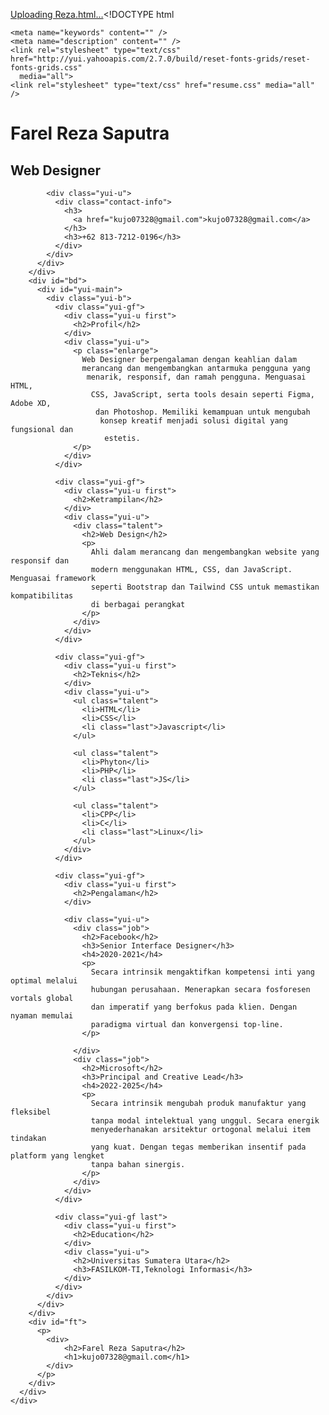 [Uploading Reza.html…]()<!DOCTYPE html 
<html>
  <head>
    <title>CV Farel</title>
    <meta http-equiv="content-type" content="text/html; charset=utf-8" />

    <meta name="keywords" content="" />
    <meta name="description" content="" />
    <link rel="stylesheet" type="text/css" href="http://yui.yahooapis.com/2.7.0/build/reset-fonts-grids/reset-fonts-grids.css" 
      media="all">
    <link rel="stylesheet" type="text/css" href="resume.css" media="all" />
  </head>
  <body>
    <div id="doc2" class="yui-t7">
      <div id="inner">
        <div id="hd">
          <div class="yui-gc">
            <div class="yui-u first">
              <h1>Farel Reza Saputra</h1>
              <h2>Web Designer</h2>
            </div>

            <div class="yui-u">
              <div class="contact-info">
                <h3>
                  <a href="kujo07328@gmail.com">kujo07328@gmail.com</a>
                </h3>
                <h3>+62 813-7212-0196</h3>
              </div>
            </div>
          </div>
        </div>
        <div id="bd">
          <div id="yui-main">
            <div class="yui-b">
              <div class="yui-gf">
                <div class="yui-u first">
                  <h2>Profil</h2>
                </div>
                <div class="yui-u">
                  <p class="enlarge">
                    Web Designer berpengalaman dengan keahlian dalam 
                    merancang dan mengembangkan antarmuka pengguna yang
                     menarik, responsif, dan ramah pengguna. Menguasai HTML,
                      CSS, JavaScript, serta tools desain seperti Figma, Adobe XD,
                       dan Photoshop. Memiliki kemampuan untuk mengubah
                        konsep kreatif menjadi solusi digital yang fungsional dan
                         estetis.
                  </p>
                </div>
              </div>

              <div class="yui-gf">
                <div class="yui-u first">
                  <h2>Ketrampilan</h2>
                </div>
                <div class="yui-u">
                  <div class="talent">
                    <h2>Web Design</h2>
                    <p>
                      Ahli dalam merancang dan mengembangkan website yang responsif dan
                      modern menggunakan HTML, CSS, dan JavaScript. Menguasai framework
                      seperti Bootstrap dan Tailwind CSS untuk memastikan kompatibilitas
                      di berbagai perangkat
                    </p>
                  </div>
                </div>
              </div>

              <div class="yui-gf">
                <div class="yui-u first">
                  <h2>Teknis</h2>
                </div>
                <div class="yui-u">
                  <ul class="talent">
                    <li>HTML</li>
                    <li>CSS</li>
                    <li class="last">Javascript</li>
                  </ul>

                  <ul class="talent">
                    <li>Phyton</li>
                    <li>PHP</li>
                    <li class="last">JS</li>
                  </ul>

                  <ul class="talent">
                    <li>CPP</li>
                    <li>C</li>
                    <li class="last">Linux</li>
                  </ul>
                </div>
              </div>

              <div class="yui-gf">
                <div class="yui-u first">
                  <h2>Pengalaman</h2>
                </div>

                <div class="yui-u">
                  <div class="job">
                    <h2>Facebook</h2>
                    <h3>Senior Interface Designer</h3>
                    <h4>2020-2021</h4>
                    <p>
                      Secara intrinsik mengaktifkan kompetensi inti yang optimal melalui  
                      hubungan perusahaan. Menerapkan secara fosforesen vortals global  
                      dan imperatif yang berfokus pada klien. Dengan nyaman memulai  
                      paradigma virtual dan konvergensi top-line.
                    </p>

                  </div>
                  <div class="job">
                    <h2>Microsoft</h2>
                    <h3>Principal and Creative Lead</h3>
                    <h4>2022-2025</h4>
                    <p>
                      Secara intrinsik mengubah produk manufaktur yang fleksibel
                      tanpa modal intelektual yang unggul. Secara energik
                      menyederhanakan arsitektur ortogonal melalui item tindakan
                      yang kuat. Dengan tegas memberikan insentif pada platform yang lengket
                      tanpa bahan sinergis.
                    </p>
                  </div>
                </div>
              </div>

              <div class="yui-gf last">
                <div class="yui-u first">
                  <h2>Education</h2>
                </div>
                <div class="yui-u">
                  <h2>Universitas Sumatera Utara</h2>
                  <h3>FASILKOM-TI,Teknologi Informasi</h3>
                </div>
              </div>
            </div>
          </div>
        </div>
        <div id="ft">
          <p>
            <div>
				<h2>Farel Reza Saputra</h2>
				<h1>kujo07328@gmail.com</h1>
			</div>
          </p>
        </div>
      </div>
    </div>
  </body>
</html>
